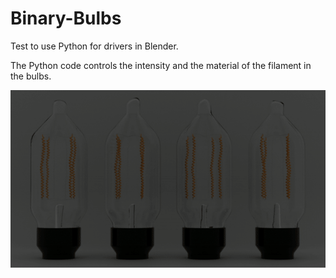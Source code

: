 # Binary-Bulbs
Test to use Python for drivers in Blender.

The Python code controls the intensity and the material of the filament in the bulbs.

![alt text](https://github.com/cazcaz/Binary-Bulbs/blob/main/BinaryBulbs.gif)
